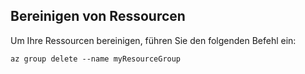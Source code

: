 ## <a name="clean-up-resources"></a>Bereinigen von Ressourcen

Um Ihre Ressourcen bereinigen, führen Sie den folgenden Befehl ein:

```azurecli-interactive
az group delete --name myResourceGroup
```
